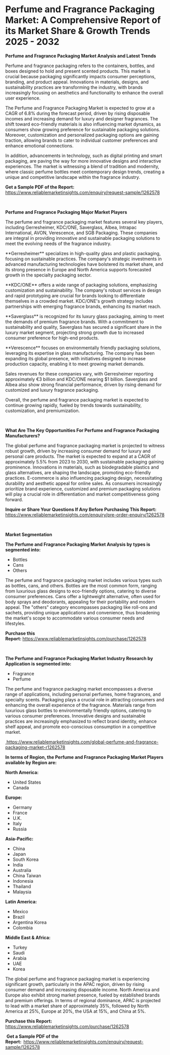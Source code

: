 <p><h1>Perfume and Fragrance Packaging Market: A Comprehensive Report of its Market Share & Growth Trends 2025 - 2032</h1></p><p><strong>Perfume and Fragrance Packaging Market Analysis and Latest Trends</strong></p>
<p><p>Perfume and fragrance packaging refers to the containers, bottles, and boxes designed to hold and present scented products. This market is crucial because packaging significantly impacts consumer perceptions, branding, and product appeal. Innovations in materials, designs, and sustainability practices are transforming the industry, with brands increasingly focusing on aesthetics and functionality to enhance the overall user experience.</p><p>The Perfume and Fragrance Packaging Market is expected to grow at a CAGR of 6.8% during the forecast period, driven by rising disposable incomes and increasing demand for luxury and designer fragrances. The shift toward eco-friendly materials is also influencing market dynamics, as consumers show growing preference for sustainable packaging solutions. Moreover, customization and personalized packaging options are gaining traction, allowing brands to cater to individual customer preferences and enhance emotional connections.</p><p>In addition, advancements in technology, such as digital printing and smart packaging, are paving the way for more innovative designs and interactive experiences. The market is witnessing a blend of tradition and modernity, where classic perfume bottles meet contemporary design trends, creating a unique and competitive landscape within the fragrance industry.</p></p>
<p><strong>Get a Sample PDF of the Report:&nbsp;</strong> <a href="https://www.reliablemarketinsights.com/enquiry/request-sample/1262578?utm_campaign=2624&utm_medium=2&utm_source=Github&utm_content=ia&utm_term=19042025&utm_id=perfume-and-fragrance-packaging">https://www.reliablemarketinsights.com/enquiry/request-sample/1262578</a></p>
<p>&nbsp;</p>
<p><strong>Perfume and Fragrance Packaging Major Market Players</strong></p>
<p><p>The perfume and fragrance packaging market features several key players, including Gerresheimer, KDC/ONE, Saverglass, Albea, Intrapac International, AVON, Verescence, and SGB Packaging. These companies are integral in providing innovative and sustainable packaging solutions to meet the evolving needs of the fragrance industry.</p><p>**Gerresheimer** specializes in high-quality glass and plastic packaging, focusing on sustainable practices. The company's strategic investments in advanced manufacturing technologies have bolstered its market share, and its strong presence in Europe and North America supports forecasted growth in the specialty packaging sector.</p><p>**KDC/ONE** offers a wide range of packaging solutions, emphasizing customization and sustainability. The company's robust services in design and rapid prototyping are crucial for brands looking to differentiate themselves in a crowded market. KDC/ONE's growth strategy includes partnerships with emerging fragrance brands, enhancing its market reach.</p><p>**Saverglass** is recognized for its luxury glass packaging, aiming to meet the demands of premium fragrance brands. With a commitment to sustainability and quality, Saverglass has secured a significant share in the luxury market segment, projecting strong growth due to increased consumer preference for high-end products.</p><p>**Verescence** focuses on environmentally friendly packaging solutions, leveraging its expertise in glass manufacturing. The company has been expanding its global presence, with initiatives designed to increase production capacity, enabling it to meet growing market demands.</p><p>Sales revenues for these companies vary, with Gerresheimer reporting approximately €3 billion and KDC/ONE nearing $1 billion. Saverglass and Albea also show strong financial performance, driven by rising demand for customized and luxury fragrance packaging.</p><p>Overall, the perfume and fragrance packaging market is expected to continue growing rapidly, fueled by trends towards sustainability, customization, and premiumization.</p></p>
<p>&nbsp;</p>
<p><strong>What Are The Key Opportunities For Perfume and Fragrance Packaging Manufacturers?</strong></p>
<p><p>The global perfume and fragrance packaging market is projected to witness robust growth, driven by increasing consumer demand for luxury and personal care products. The market is expected to expand at a CAGR of approximately 5.5% from 2023 to 2030, with sustainable packaging gaining prominence. Innovations in materials, such as biodegradable plastics and glass alternatives, are shaping the landscape, promoting eco-friendly practices. E-commerce is also influencing packaging design, necessitating durability and aesthetic appeal for online sales. As consumers increasingly prioritize brand experience, customized and premium packaging solutions will play a crucial role in differentiation and market competitiveness going forward.</p></p>
<p><strong>Inquire or Share Your Questions If Any Before Purchasing This Report:</strong> <a href="https://www.reliablemarketinsights.com/enquiry/pre-order-enquiry/1262578?utm_campaign=2624&utm_medium=2&utm_source=Github&utm_content=ia&utm_term=19042025&utm_id=perfume-and-fragrance-packaging">https://www.reliablemarketinsights.com/enquiry/pre-order-enquiry/1262578</a></p>
<p>&nbsp;</p>
<p><strong>Market Segmentation</strong></p>
<p><strong>The Perfume and Fragrance Packaging Market Analysis by types is segmented into:</strong></p>
<p><ul><li>Bottles</li><li>Cans</li><li>Others</li></ul></p>
<p><p>The perfume and fragrance packaging market includes various types such as bottles, cans, and others. Bottles are the most common form, ranging from luxurious glass designs to eco-friendly options, catering to diverse consumer preferences. Cans offer a lightweight alternative, often used for body sprays and deodorants, appealing for their portability and modern appeal. The "others" category encompasses packaging like roll-ons and sachets, providing unique applications and convenience, thus broadening the market's scope to accommodate various consumer needs and lifestyles.</p></p>
<p><strong>Purchase this Report:&nbsp;</strong><a href="https://www.reliablemarketinsights.com/purchase/1262578?utm_campaign=2624&utm_medium=2&utm_source=Github&utm_content=ia&utm_term=19042025&utm_id=perfume-and-fragrance-packaging">https://www.reliablemarketinsights.com/purchase/1262578</a></p>
<p>&nbsp;</p>
<p><strong>The Perfume and Fragrance Packaging Market Industry Research by Application is segmented into:</strong></p>
<p><ul><li>Fragrance</li><li>Perfume</li></ul></p>
<p><p>The perfume and fragrance packaging market encompasses a diverse range of applications, including personal perfumes, home fragrances, and specialty scents. Packaging plays a crucial role in attracting consumers and enhancing the overall experience of the fragrance. Materials range from luxurious glass bottles to environmentally friendly options, catering to various consumer preferences. Innovative designs and sustainable practices are increasingly emphasized to reflect brand identity, enhance shelf appeal, and promote eco-conscious consumption in a competitive market.</p></p>
<p><a href="https://www.reliablemarketinsights.com/global-perfume-and-fragrance-packaging-market-r1262578?utm_campaign=2624&utm_medium=2&utm_source=Github&utm_content=ia&utm_term=19042025&utm_id=perfume-and-fragrance-packaging">&nbsp;https://www.reliablemarketinsights.com/global-perfume-and-fragrance-packaging-market-r1262578</a></p>
<p><strong>In terms of Region, the Perfume and Fragrance Packaging Market Players available by Region are:</strong></p>
<p>
    <p> <strong> North America: </strong>
        <ul>
            <li>United States</li>
            <li>Canada</li>
        </ul>
        </p> 
    <p> <strong> Europe: </strong>
        <ul>
            <li>Germany</li>
            <li>France</li>
            <li>U.K.</li>
            <li>Italy</li>
            <li>Russia</li>
        </ul>
        </p> 
    <p> <strong> Asia-Pacific: </strong>
        <ul>
            <li>China</li>
            <li>Japan</li>
            <li>South Korea</li>
            <li>India</li>
            <li>Australia</li>
            <li>China Taiwan</li>
            <li>Indonesia</li>
            <li>Thailand</li>
            <li>Malaysia</li>
        </ul>
        </p> 
    <p> <strong> Latin America: </strong>
        <ul>
            <li>Mexico</li>
            <li>Brazil</li>
            <li>Argentina Korea</li>
            <li>Colombia</li>
        </ul>
        </p> 
    <p> <strong> Middle East & Africa: </strong>
        <ul>
            <li>Turkey</li>
            <li>Saudi</li>
            <li>Arabia</li>
            <li>UAE</li>
            <li>Korea</li>
        </ul>
    </p>
    </p>
<p><p>The global perfume and fragrance packaging market is experiencing significant growth, particularly in the APAC region, driven by rising consumer demand and increasing disposable income. North America and Europe also exhibit strong market presence, fueled by established brands and premium offerings. In terms of regional dominance, APAC is projected to lead with a market share of approximately 35%, followed by North America at 25%, Europe at 20%, the USA at 15%, and China at 5%.</p></p>
<p><strong>Purchase this Report: </strong><a href="https://www.reliablemarketinsights.com/purchase/1262578?utm_campaign=2624&utm_medium=2&utm_source=Github&utm_content=ia&utm_term=19042025&utm_id=perfume-and-fragrance-packaging">https://www.reliablemarketinsights.com/purchase/1262578</a></p>
<p>&nbsp;<strong>Get a Sample PDF of the Report:&nbsp;&nbsp;</strong><a href="https://www.reliablemarketinsights.com/enquiry/request-sample/1262578?utm_campaign=2624&utm_medium=2&utm_source=Github&utm_content=ia&utm_term=19042025&utm_id=perfume-and-fragrance-packaging">https://www.reliablemarketinsights.com/enquiry/request-sample/1262578</a></p>
<p><strong></strong></p>
<p><p></p><p></p><p></p></p>